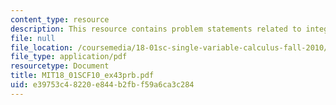 ```yaml
---
content_type: resource
description: This resource contains problem statements related to integration intuition.
file: null
file_location: /coursemedia/18-01sc-single-variable-calculus-fall-2010/e39753c48220e844b2fbf59a6ca3c284_MIT18_01SCF10_ex43prb.pdf
file_type: application/pdf
resourcetype: Document
title: MIT18_01SCF10_ex43prb.pdf
uid: e39753c4-8220-e844-b2fb-f59a6ca3c284
---
```

